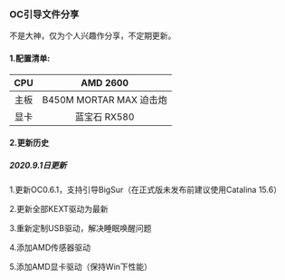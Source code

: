 ### OC引导文件分享

不是大神，仅为个人兴趣作分享，不定期更新。

#### 1.配置清单:

| CPU | AMD 2600 |
| :----: | :------: |
| 主板 | B450M MORTAR MAX 迫击炮 |
| 显卡 | 蓝宝石 RX580 |

#### 2.更新历史

##### 2020.9.1日更新

1.更新OC0.6.1，支持引导BigSur（在正式版未发布前建议使用Catalina 15.6）

2.更新全部KEXT驱动为最新

3.重新定制USB驱动，解决睡眠唤醒问题

4.添加AMD传感器驱动

5.添加AMD显卡驱动（保持Win下性能）







